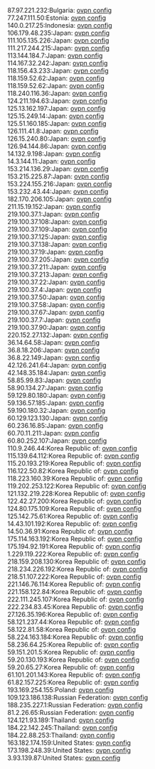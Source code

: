 87.97.221.232:Bulgaria: [ovpn config](vpn/87_97_221_232.ovpn)  
77.247.111.50:Estonia: [ovpn config](vpn/77_247_111_50.ovpn)  
140.0.217.25:Indonesia: [ovpn config](vpn/140_0_217_25.ovpn)  
106.179.48.235:Japan: [ovpn config](vpn/106_179_48_235.ovpn)  
111.105.135.226:Japan: [ovpn config](vpn/111_105_135_226.ovpn)  
111.217.244.215:Japan: [ovpn config](vpn/111_217_244_215.ovpn)  
113.144.184.7:Japan: [ovpn config](vpn/113_144_184_7.ovpn)  
114.167.32.242:Japan: [ovpn config](vpn/114_167_32_242.ovpn)  
118.156.43.233:Japan: [ovpn config](vpn/118_156_43_233.ovpn)  
118.159.52.62:Japan: [ovpn config](vpn/118_159_52_62.ovpn)  
118.159.52.62:Japan: [ovpn config](vpn/118_159_52_62.ovpn)  
118.240.116.36:Japan: [ovpn config](vpn/118_240_116_36.ovpn)  
124.211.194.63:Japan: [ovpn config](vpn/124_211_194_63.ovpn)  
125.13.162.197:Japan: [ovpn config](vpn/125_13_162_197.ovpn)  
125.15.249.14:Japan: [ovpn config](vpn/125_15_249_14.ovpn)  
125.51.160.185:Japan: [ovpn config](vpn/125_51_160_185.ovpn)  
126.111.41.8:Japan: [ovpn config](vpn/126_111_41_8.ovpn)  
126.15.240.80:Japan: [ovpn config](vpn/126_15_240_80.ovpn)  
126.94.144.86:Japan: [ovpn config](vpn/126_94_144_86.ovpn)  
14.132.9.198:Japan: [ovpn config](vpn/14_132_9_198.ovpn)  
14.3.144.11:Japan: [ovpn config](vpn/14_3_144_11.ovpn)  
153.214.136.29:Japan: [ovpn config](vpn/153_214_136_29.ovpn)  
153.215.225.87:Japan: [ovpn config](vpn/153_215_225_87.ovpn)  
153.224.155.216:Japan: [ovpn config](vpn/153_224_155_216.ovpn)  
153.232.43.44:Japan: [ovpn config](vpn/153_232_43_44.ovpn)  
182.170.206.105:Japan: [ovpn config](vpn/182_170_206_105.ovpn)  
211.15.19.152:Japan: [ovpn config](vpn/211_15_19_152.ovpn)  
219.100.37.1:Japan: [ovpn config](vpn/219_100_37_1.ovpn)  
219.100.37.108:Japan: [ovpn config](vpn/219_100_37_108.ovpn)  
219.100.37.109:Japan: [ovpn config](vpn/219_100_37_109.ovpn)  
219.100.37.125:Japan: [ovpn config](vpn/219_100_37_125.ovpn)  
219.100.37.138:Japan: [ovpn config](vpn/219_100_37_138.ovpn)  
219.100.37.19:Japan: [ovpn config](vpn/219_100_37_19.ovpn)  
219.100.37.205:Japan: [ovpn config](vpn/219_100_37_205.ovpn)  
219.100.37.211:Japan: [ovpn config](vpn/219_100_37_211.ovpn)  
219.100.37.213:Japan: [ovpn config](vpn/219_100_37_213.ovpn)  
219.100.37.22:Japan: [ovpn config](vpn/219_100_37_22.ovpn)  
219.100.37.4:Japan: [ovpn config](vpn/219_100_37_4.ovpn)  
219.100.37.50:Japan: [ovpn config](vpn/219_100_37_50.ovpn)  
219.100.37.58:Japan: [ovpn config](vpn/219_100_37_58.ovpn)  
219.100.37.67:Japan: [ovpn config](vpn/219_100_37_67.ovpn)  
219.100.37.7:Japan: [ovpn config](vpn/219_100_37_7.ovpn)  
219.100.37.90:Japan: [ovpn config](vpn/219_100_37_90.ovpn)  
220.152.27.132:Japan: [ovpn config](vpn/220_152_27_132.ovpn)  
36.14.64.58:Japan: [ovpn config](vpn/36_14_64_58.ovpn)  
36.8.18.206:Japan: [ovpn config](vpn/36_8_18_206.ovpn)  
36.8.22.149:Japan: [ovpn config](vpn/36_8_22_149.ovpn)  
42.126.241.64:Japan: [ovpn config](vpn/42_126_241_64.ovpn)  
42.148.35.184:Japan: [ovpn config](vpn/42_148_35_184.ovpn)  
58.85.99.83:Japan: [ovpn config](vpn/58_85_99_83.ovpn)  
58.90.134.27:Japan: [ovpn config](vpn/58_90_134_27.ovpn)  
59.129.80.180:Japan: [ovpn config](vpn/59_129_80_180.ovpn)  
59.136.57.185:Japan: [ovpn config](vpn/59_136_57_185.ovpn)  
59.190.180.32:Japan: [ovpn config](vpn/59_190_180_32.ovpn)  
60.129.123.130:Japan: [ovpn config](vpn/60_129_123_130.ovpn)  
60.236.16.85:Japan: [ovpn config](vpn/60_236_16_85.ovpn)  
60.70.11.211:Japan: [ovpn config](vpn/60_70_11_211.ovpn)  
60.80.252.107:Japan: [ovpn config](vpn/60_80_252_107.ovpn)  
110.9.246.44:Korea Republic of: [ovpn config](vpn/110_9_246_44.ovpn)  
115.139.64.112:Korea Republic of: [ovpn config](vpn/115_139_64_112.ovpn)  
115.20.193.219:Korea Republic of: [ovpn config](vpn/115_20_193_219.ovpn)  
116.122.50.82:Korea Republic of: [ovpn config](vpn/116_122_50_82.ovpn)  
118.223.160.39:Korea Republic of: [ovpn config](vpn/118_223_160_39.ovpn)  
119.202.253.122:Korea Republic of: [ovpn config](vpn/119_202_253_122.ovpn)  
121.132.219.228:Korea Republic of: [ovpn config](vpn/121_132_219_228.ovpn)  
122.42.27.200:Korea Republic of: [ovpn config](vpn/122_42_27_200.ovpn)  
124.80.175.109:Korea Republic of: [ovpn config](vpn/124_80_175_109.ovpn)  
125.142.75.61:Korea Republic of: [ovpn config](vpn/125_142_75_61.ovpn)  
14.43.101.192:Korea Republic of: [ovpn config](vpn/14_43_101_192.ovpn)  
14.50.36.91:Korea Republic of: [ovpn config](vpn/14_50_36_91.ovpn)  
175.114.163.192:Korea Republic of: [ovpn config](vpn/175_114_163_192.ovpn)  
175.194.92.191:Korea Republic of: [ovpn config](vpn/175_194_92_191.ovpn)  
1.229.119.222:Korea Republic of: [ovpn config](vpn/1_229_119_222.ovpn)  
218.159.208.130:Korea Republic of: [ovpn config](vpn/218_159_208_130.ovpn)  
218.234.226.192:Korea Republic of: [ovpn config](vpn/218_234_226_192.ovpn)  
218.51.107.222:Korea Republic of: [ovpn config](vpn/218_51_107_222.ovpn)  
221.146.76.114:Korea Republic of: [ovpn config](vpn/221_146_76_114.ovpn)  
221.158.122.84:Korea Republic of: [ovpn config](vpn/221_158_122_84.ovpn)  
222.111.245.107:Korea Republic of: [ovpn config](vpn/222_111_245_107.ovpn)  
222.234.83.45:Korea Republic of: [ovpn config](vpn/222_234_83_45.ovpn)  
27.126.35.196:Korea Republic of: [ovpn config](vpn/27_126_35_196.ovpn)  
58.121.237.44:Korea Republic of: [ovpn config](vpn/58_121_237_44.ovpn)  
58.122.81.58:Korea Republic of: [ovpn config](vpn/58_122_81_58.ovpn)  
58.224.163.184:Korea Republic of: [ovpn config](vpn/58_224_163_184.ovpn)  
58.236.64.25:Korea Republic of: [ovpn config](vpn/58_236_64_25.ovpn)  
59.151.201.5:Korea Republic of: [ovpn config](vpn/59_151_201_5.ovpn)  
59.20.130.193:Korea Republic of: [ovpn config](vpn/59_20_130_193.ovpn)  
59.20.65.27:Korea Republic of: [ovpn config](vpn/59_20_65_27.ovpn)  
61.101.201.143:Korea Republic of: [ovpn config](vpn/61_101_201_143.ovpn)  
61.82.157.225:Korea Republic of: [ovpn config](vpn/61_82_157_225.ovpn)  
193.169.254.155:Poland: [ovpn config](vpn/193_169_254_155.ovpn)  
109.123.186.138:Russian Federation: [ovpn config](vpn/109_123_186_138.ovpn)  
188.235.227.1:Russian Federation: [ovpn config](vpn/188_235_227_1.ovpn)  
81.2.26.65:Russian Federation: [ovpn config](vpn/81_2_26_65.ovpn)  
124.121.93.189:Thailand: [ovpn config](vpn/124_121_93_189.ovpn)  
184.22.142.245:Thailand: [ovpn config](vpn/184_22_142_245.ovpn)  
184.22.88.253:Thailand: [ovpn config](vpn/184_22_88_253.ovpn)  
163.182.174.159:United States: [ovpn config](vpn/163_182_174_159.ovpn)  
173.198.248.39:United States: [ovpn config](vpn/173_198_248_39.ovpn)  
3.93.139.87:United States: [ovpn config](vpn/3_93_139_87.ovpn)  
